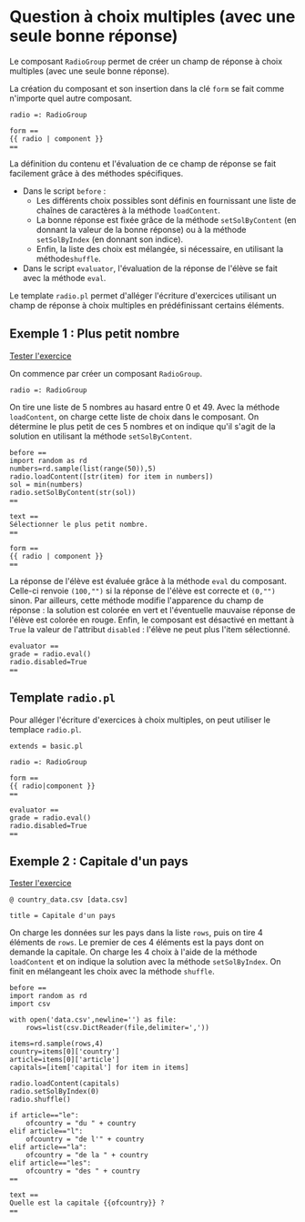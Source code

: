 # Question à choix multiples (avec une seule bonne réponse)

Le composant `RadioGroup` permet de créer un champ de réponse à choix multiples (avec une seule bonne réponse).

La création du composant et son insertion dans la clé `form` se fait comme n'importe quel autre composant.

~~~
radio =: RadioGroup

form ==
{{ radio | component }}
==
~~~

La définition du contenu et l'évaluation de ce champ de réponse se fait facilement grâce à des méthodes spécifiques.
  * Dans le script `before` :
    * Les différents choix possibles sont définis en fournissant une liste de chaînes de caractères à la méthode `loadContent`.
    * La bonne réponse est fixée grâce de la méthode `setSolByContent` (en donnant la valeur de la bonne réponse) ou à la méthode `setSolByIndex` (en donnant son indice).
    * Enfin, la liste des choix est mélangée, si nécessaire, en utilisant la méthode`shuffle`.
  * Dans le script `evaluator`, l'évaluation de la réponse de l'élève se fait avec la méthode `eval`.
  
Le template `radio.pl` permet d'alléger l'écriture d'exercices utilisant un champ de réponse à choix multiples en prédéfinissant certains éléments.

## Exemple 1 : Plus petit nombre

[Tester l'exercice](https://pl.u-pem.fr/filebrowser/demo/6898/)

On commence par créer un composant `RadioGroup`.

~~~
radio =: RadioGroup
~~~

On tire une liste de 5 nombres au hasard entre 0 et 49. Avec la méthode `loadContent`, on charge cette liste de choix dans le composant. On détermine le plus petit de ces 5 nombres et on indique qu'il s'agit de la solution en utilisant la méthode `setSolByContent`.

~~~
before ==
import random as rd
numbers=rd.sample(list(range(50)),5)
radio.loadContent([str(item) for item in numbers])
sol = min(numbers)
radio.setSolByContent(str(sol))
==
~~~

~~~
text ==
Sélectionner le plus petit nombre.
==

form ==
{{ radio | component }}
==
~~~

La réponse de l'élève est évaluée grâce à la méthode `eval` du composant. Celle-ci renvoie `(100,"")` si la réponse de l'élève est correcte et `(0,"")` sinon. Par ailleurs, cette méthode modifie l'apparence du champ de réponse : la solution est colorée en vert et l'éventuelle mauvaise réponse de l'élève est colorée en rouge. Enfin, le composant est désactivé en mettant à `True` la valeur de l'attribut `disabled` : l'élève ne peut plus l'item sélectionné.

~~~
evaluator ==
grade = radio.eval()
radio.disabled=True
==
~~~

## Template `radio.pl`

Pour alléger l'écriture d'exercices à choix multiples, on peut utiliser le templace `radio.pl`.

~~~
extends = basic.pl

radio =: RadioGroup

form ==
{{ radio|component }}
==

evaluator ==
grade = radio.eval()
radio.disabled=True
==
~~~

## Exemple 2 : Capitale d'un pays

[Tester l'exercice](https://pl.u-pem.fr/filebrowser/demo/6899/)

~~~
@ country_data.csv [data.csv]

title = Capitale d'un pays
~~~

On charge les données sur les pays dans la liste `rows`, puis on tire 4 éléments de `rows`. Le premier de ces 4 éléments est la pays dont on demande la capitale. On charge les 4 choix à l'aide de la méthode `loadContent` et on indique la solution avec la méthode `setSolByIndex`. On finit en mélangeant les choix avec la méthode `shuffle`.

~~~
before ==
import random as rd
import csv

with open('data.csv',newline='') as file:
    rows=list(csv.DictReader(file,delimiter=','))

items=rd.sample(rows,4)
country=items[0]['country']
article=items[0]['article']
capitals=[item['capital'] for item in items]

radio.loadContent(capitals)
radio.setSolByIndex(0)
radio.shuffle()

if article=="le":
    ofcountry = "du " + country
elif article=="l":
    ofcountry = "de l'" + country
elif article=="la":
    ofcountry = "de la " + country
elif article=="les":
    ofcountry = "des " + country
==

text ==
Quelle est la capitale {{ofcountry}} ?
==
~~~
